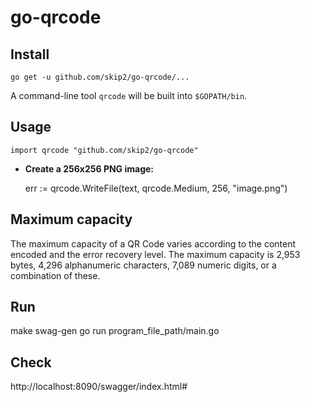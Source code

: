 # go-qrcode #

## Install

    go get -u github.com/skip2/go-qrcode/...

A command-line tool `qrcode` will be built into `$GOPATH/bin`.

## Usage

    import qrcode "github.com/skip2/go-qrcode"

- **Create a 256x256 PNG image:**

    err := qrcode.WriteFile(text, qrcode.Medium, 256, "image.png")

## Maximum capacity
The maximum capacity of a QR Code varies according to the content encoded and the error recovery level. The maximum capacity is 2,953 bytes, 4,296 alphanumeric characters, 7,089 numeric digits, or a combination of these.

## Run 
make swag-gen
go run program_file_path/main.go

## Check
http://localhost:8090/swagger/index.html#




